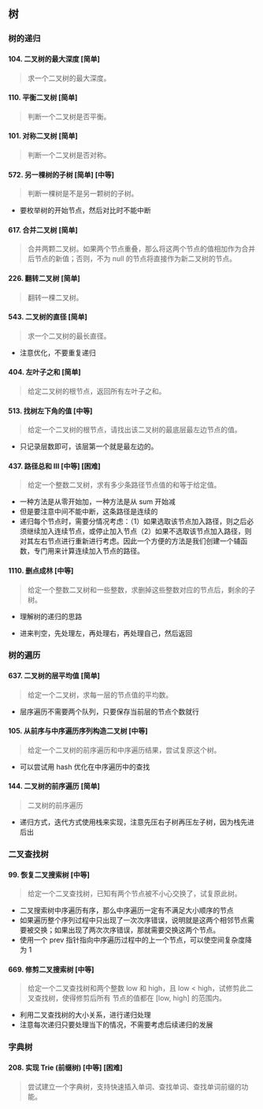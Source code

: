## 树

### 树的递归

#### 104. 二叉树的最大深度 [简单]

> 求一个二叉树的最大深度。  

#### 110. 平衡二叉树 [简单]

> 判断一个二叉树是否平衡。  

#### 101. 对称二叉树 [简单]

> 判断一个二叉树是否对称。  

#### 572. 另一棵树的子树 [简单] [中等]

> 判断一棵树是不是另一颗树的子树。

- 要枚举树的开始节点，然后对比时不能中断

#### 617. 合并二叉树 [简单] 

> 合并两颗二叉树。如果两个节点重叠，那么将这两个节点的值相加作为合并后节点的新值；否则，不为 null 的节点将直接作为新二叉树的节点。

#### 226. 翻转二叉树 [简单]

> 翻转一棵二叉树。

#### 543. 二叉树的直径 [简单]

> 求一个二叉树的最长直径。  

- 注意优化，不要重复递归

#### 404. 左叶子之和 [简单]

> 给定二叉树的根节点，返回所有左叶子之和。

#### 513. 找树左下角的值 [中等]

> 给定一个二叉树的根节点，请找出该二叉树的最底层最左边节点的值。

- 只记录层数即可，该层第一个就是最左边的。

#### 437. 路径总和 III [中等] [困难]

> 给定一个整数二叉树，求有多少条路径节点值的和等于给定值。  

- 一种方法是从零开始加，一种方法是从 sum 开始减
- 但是要注意中间不能中断，这条路径是连续的
- 递归每个节点时，需要分情况考虑：（1）如果选取该节点加入路径，则之后必须继续加入连续节点，或停止加入节点（2）如果不选取该节点加入路径，则对其左右节点进行重新进行考虑。因此一个方便的方法是我们创建一个辅函数，专门用来计算连续加入节点的路径。  

#### 1110. 删点成林 [中等]

> 给定一个整数二叉树和一些整数，求删掉这些整数对应的节点后，剩余的子树。  

- 理解树的递归的思路

- 进来判空，先处理左，再处理右，再处理自己，然后返回

### 树的遍历

#### 637. 二叉树的层平均值 [简单]

> 给定一个二叉树，求每一层的节点值的平均数。

- 层序遍历不需要两个队列，只要保存当前层的节点个数就行

#### 105. 从前序与中序遍历序列构造二叉树 [中等]

> 给定一个二叉树的前序遍历和中序遍历结果，尝试复原这个树。  

- 可以尝试用 hash 优化在中序遍历中的查找

#### 144. 二叉树的前序遍历 [简单]

> 二叉树的前序遍历

- 递归方式，迭代方式使用栈来实现，注意先压右子树再压左子树，因为栈先进后出

### 二叉查找树

#### 99. 恢复二叉搜索树 [中等]

> 给定一个二叉查找树，已知有两个节点被不小心交换了，试复原此树。  

- 二叉搜索树中序遍历有序，那么中序遍历一定有不满足大小顺序的节点
- 如果遍历整个序列过程中只出现了一次次序错误，说明就是这两个相邻节点需要被交换；如果出现了两次次序错误，那就需要交换这两个节点。  
- 使用一个 prev 指针指向中序遍历过程中的上一个节点，可以使空间复杂度降为 1

#### 669. 修剪二叉搜索树 [中等]

> 给定一个二叉查找树和两个整数 low 和 high，且 low < high，试修剪此二叉查找树，使得修剪后所有
> 节点的值都在 [low, high] 的范围内。  

- 利用二叉查找树的大小关系，进行递归处理
- 注意每次递归只要处理当下的情况，不需要考虑后续递归的发展

### 字典树

#### 208. 实现 Trie (前缀树) [中等] [困难]

> 尝试建立一个字典树，支持快速插入单词、查找单词、查找单词前缀的功能。  
